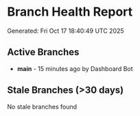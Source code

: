 # Branch Health Report
Generated: Fri Oct 17 18:40:49 UTC 2025

## Active Branches
- **main** - 15 minutes ago by Dashboard Bot

## Stale Branches (>30 days)
No stale branches found
